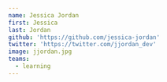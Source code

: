 ```yaml
---
name: Jessica Jordan
first: Jessica
last: Jordan
github: 'https://github.com/jessica-jordan'
twitter: 'https://twitter.com/jjordan_dev'
image: jjordan.jpg
teams:
  - learning
---
```

